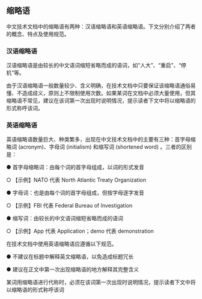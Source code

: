 ## 缩略语

中文技术文档中的缩略语有两种：汉语缩略语和英语缩略语。下文分别介绍了两者的概念、特点及使用规范。

### 汉语缩略语

汉语缩略语是由较长的中文语词缩短省略而成的语词，如“人大”、“重启”、“停机”等。

由于汉语缩略语一般数量较少、含义明确，在技术文档中只要保证该缩略语通俗易懂、不造成歧义，原则上不限制使用次数。如果某词在文档中必须大量使用，但其缩略语不常见，建议在该词第一次出现时说明情况，提示读者下文中将以缩略语的形式称呼该词。

### 英语缩略语

英语缩略语数量巨大、种类繁多，出现在中文技术文档中的主要有三种：首字母缩略词 (acronym)、字母词 (initialism) 和缩写词 (shortened word) 。三者的区别是：

●   首字母缩略词：由每个词的首字母组成，以词的形式发音

○   【示例】NATO 代表 North Atlantic Treaty Organization

●   字母词：也是由每个词的首字母组成，但按字母逐字发音

○   【示例】FBI 代表 Federal Bureau of Investigation

●   缩写词：由较长的中文语词缩短省略而成的语词

○   【示例】App 代表 Application；demo 代表 demonstration

在技术文档中使用英语缩略语应遵循以下规范。

●   不建议在标题中解释英文缩略语，以免造成标题冗长

●   建议在正文中第一次出现缩略语的地方解释其完整含义

某词用缩略语进行代称时，必须在该词第一次出现时说明情况，提示读者下文中将以缩略语的形式称呼该词